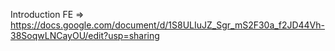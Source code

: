 Introduction FE => https://docs.google.com/document/d/1S8ULIuJZ_Sgr_mS2F30a_f2JD44Vh-38SoqwLNCayOU/edit?usp=sharing
